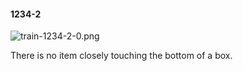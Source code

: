 #### 1234-2
![train-1234-2-0.png](https://github.com/lil-lab/nlvr/raw/master/nlvr/train/images/55/train-1234-2-0.png "train-1234-2-0.png")

There is no item closely touching the bottom of a box.